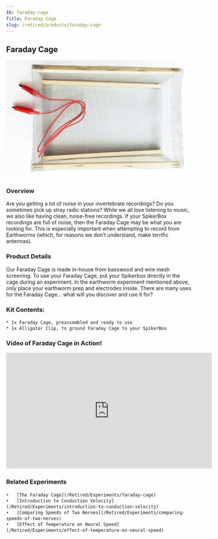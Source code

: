 ```yaml
---
ID: faraday-cage
Title: Faraday Cage
slug: /retired/products/faraday-cage
---
```

## Faraday Cage

![Faraday Cage](./img/faradaycage.jpg)

### Overview

Are you getting a lot of noise in your invertebrate recordings? Do you sometimes pick up stray radio stations? While we all love listening to music, we also like having clean, noise-free recordings. If your SpikerBox recordings are full of noise, then the Faraday Cage may be what you are looking for. This is especially important when attempting to record from Earthworms (which, for reasons we don’t understand, make terrific antennas).

### Product Details

Our Faraday Cage is made in-house from basswood and wire mesh screening. To use your Faraday Cage, put your Spikerbox directly in the cage during an experiment. In the earthworm experiment mentioned above, only place your earthworm prep and electrodes inside. There are many uses for the Faraday Cage… what will you discover and use it for?

### Kit Contents:
	* 1x Faraday Cage, preassembled and ready to use
	* 1x Alligator Clip, to ground Faraday Cage to your SpikerBox

### Video of Faraday Cage in Action!

<iframe width="560" height="315" src="https://youtube.com/embed/KQyvyg30S1Q" frameborder="0" allow="accelerometer; autoplay; clipboard-write; encrypted-media; gyroscope; picture-in-picture" allowfullscreen></iframe>

### Related Experiments
	•	[The Faraday Cage](/Retired/Experiments/faraday-cage)
	•	[Introduction to Conduction Velocity](/Retired/Experiments/introduction-to-conduction-velocity)
	•	[Comparing Speeds of Two Nerves](/Retired/Experiments/comparing-speeds-of-two-nerves)
	•	[Effect of Temperature on Neural Speed](/Retired/Experiments/effect-of-temperature-on-neural-speed)